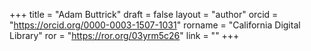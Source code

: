+++ 
title = "Adam Buttrick" 
draft = false
layout = "author"
orcid =  "https://orcid.org/0000-0003-1507-1031"
rorname = "California Digital Library"
ror = "https://ror.org/03yrm5c26"
link = ""
+++ 


